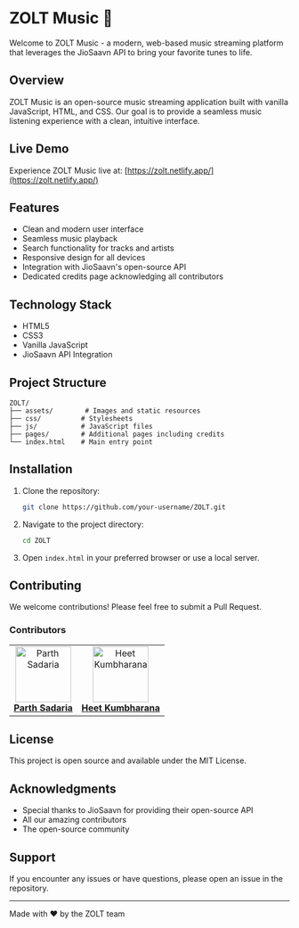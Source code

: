 # ZOLT Music 🎵

Welcome to ZOLT Music - a modern, web-based music streaming platform that leverages the JioSaavn API to bring your favorite tunes to life.

## Overview

ZOLT Music is an open-source music streaming application built with vanilla JavaScript, HTML, and CSS. Our goal is to provide a seamless music listening experience with a clean, intuitive interface.

## Live Demo

Experience ZOLT Music live at: [https://zolt.netlify.app/](https://zolt.netlify.app/)

## Features

- Clean and modern user interface
- Seamless music playback
- Search functionality for tracks and artists
- Responsive design for all devices
- Integration with JioSaavn's open-source API
- Dedicated credits page acknowledging all contributors

## Technology Stack

- HTML5
- CSS3
- Vanilla JavaScript
- JioSaavn API Integration

## Project Structure

```
ZOLT/
├── assets/        # Images and static resources
├── css/          # Stylesheets
├── js/           # JavaScript files
├── pages/        # Additional pages including credits
└── index.html    # Main entry point
```

## Installation

1. Clone the repository:
   ```bash
   git clone https://github.com/your-username/ZOLT.git
   ```

2. Navigate to the project directory:
   ```bash
   cd ZOLT
   ```

3. Open `index.html` in your preferred browser or use a local server.

## Contributing

We welcome contributions! Please feel free to submit a Pull Request.

### Contributors

<table>
  <tr>
    <td align="center">
      <a href="https://github.com/Parthsadaria">
        <img src="https://github.com/Parthsadaria.png" width="100px;" alt="Parth Sadaria"/><br />
        <b>Parth Sadaria</b>
      </a>
    </td>
    <td align="center">
      <a href="https://github.com/HEETKUMBHARANA2369">
        <img src="https://github.com/HEETKUMBHARANA2369.png" width="100px;" alt="Heet Kumbharana"/><br />
        <b>Heet Kumbharana</b>
      </a>
    </td>
  </tr>
</table>

## License

This project is open source and available under the MIT License.

## Acknowledgments

- Special thanks to JioSaavn for providing their open-source API
- All our amazing contributors
- The open-source community

## Support

If you encounter any issues or have questions, please open an issue in the repository.

---

Made with ❤️ by the ZOLT team
